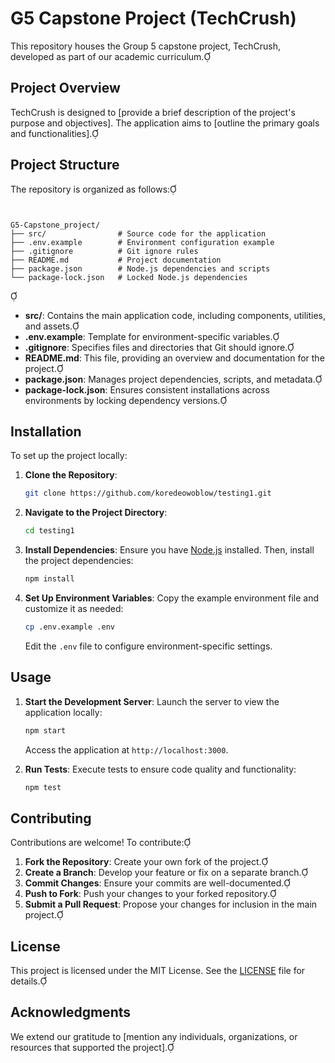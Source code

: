 


# G5 Capstone Project (TechCrush)

This repository houses the Group 5 capstone project, TechCrush, developed as part of our academic curriculum.

## Project Overview

TechCrush is designed to [provide a brief description of the project's purpose and objectives]. The application aims to [outline the primary goals and functionalities].

## Project Structure

The repository is organized as follows:

```


G5-Capstone_project/
├── src/                # Source code for the application
├── .env.example        # Environment configuration example
├── .gitignore          # Git ignore rules
├── README.md           # Project documentation
├── package.json        # Node.js dependencies and scripts
└── package-lock.json   # Locked Node.js dependencies
```



- **src/**: Contains the main application code, including components, utilities, and assets.
- **.env.example**: Template for environment-specific variables.
- **.gitignore**: Specifies files and directories that Git should ignore.
- **README.md**: This file, providing an overview and documentation for the project.
- **package.json**: Manages project dependencies, scripts, and metadata.
- **package-lock.json**: Ensures consistent installations across environments by locking dependency versions.

## Installation

To set up the project locally:

1. **Clone the Repository**:
   ```bash
   git clone https://github.com/koredeowoblow/testing1.git
   ```

2. **Navigate to the Project Directory**:
   ```bash
   cd testing1
   ```

3. **Install Dependencies**:
   Ensure you have [Node.js](https://nodejs.org/) installed. Then, install the project dependencies:
   ```bash
   npm install
   ```

4. **Set Up Environment Variables**:
   Copy the example environment file and customize it as needed:
   ```bash
   cp .env.example .env
   ```
   Edit the `.env` file to configure environment-specific settings.

## Usage

1. **Start the Development Server**:
   Launch the server to view the application locally:
   ```bash
   npm start
   ```
   Access the application at `http://localhost:3000`.

2. **Run Tests**:
   Execute tests to ensure code quality and functionality:
   ```bash
   npm test
   ```

## Contributing

Contributions are welcome! To contribute:

1. **Fork the Repository**: Create your own fork of the project.
2. **Create a Branch**: Develop your feature or fix on a separate branch.
3. **Commit Changes**: Ensure your commits are well-documented.
4. **Push to Fork**: Push your changes to your forked repository.
5. **Submit a Pull Request**: Propose your changes for inclusion in the main project.

## License

This project is licensed under the MIT License. See the [LICENSE](LICENSE) file for details.

## Acknowledgments

We extend our gratitude to [mention any individuals, organizations, or resources that supported the project].
